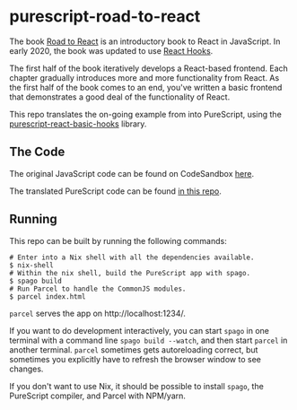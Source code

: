 
# purescript-road-to-react

The book [Road to React](https://www.roadtoreact.com/) is an introductory book
to React in JavaScript.  In early 2020, the book was updated to use
[React Hooks](https://reactjs.org/docs/hooks-intro.html).

The first half of the book iteratively develops a React-based frontend.  Each
chapter gradually introduces more and more functionality from React.  As the
first half of the book comes to an end, you've written a basic frontend that
demonstrates a good deal of the functionality of React.

This repo translates the on-going example from into PureScript, using the
[purescript-react-basic-hooks](https://github.com/spicydonuts/purescript-react-basic-hooks)
library.

## The Code

The original JavaScript code can be found on CodeSandbox
[here](https://codesandbox.io/s/github/the-road-to-learn-react/hacker-stories/tree/hs/Data-Re-Fetching-in-React).

The translated PureScript code can be found [in this repo](./src/App.purs).

## Running

This repo can be built by running the following commands:

```console
# Enter into a Nix shell with all the dependencies available.
$ nix-shell
# Within the nix shell, build the PureScript app with spago.
$ spago build
# Run Parcel to handle the CommonJS modules.
$ parcel index.html
```

`parcel` serves the app on http://localhost:1234/.

If you want to do development interactively, you can start `spago` in one
terminal with a command line `spago build --watch`, and then start `parcel` in
another terminal.  `parcel` sometimes gets autoreloading correct, but sometimes
you explicitly have to refresh the browser window to see changes.

If you don't want to use Nix, it should be possible to install `spago`, the
PureScript compiler, and Parcel with NPM/yarn.
